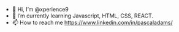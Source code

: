 - 👋 Hi, I’m @xperience9
- 🌱 I’m currently learning Javascript, HTML, CSS, REACT.
- 📫 How to reach me https://www.linkedin.com/in/pascaladams/

